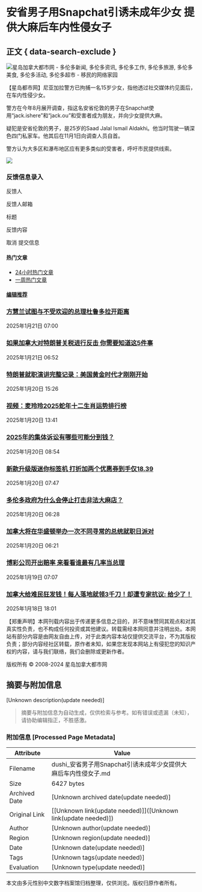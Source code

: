 # 安省男子用Snapchat引诱未成年少女 提供大麻后车内性侵女子

## 正文 { data-search-exclude }


![星岛加拿大都市网 - 多伦多新闻, 多伦多资讯, 多伦多工作, 多伦多旅游, 多伦多美食, 多伦多活动, 多伦多超市 - 移民的网络家园](https://dushi.singtao.ca/images/dushi_logo_140x48.png)

【星岛都市网】尼亚加拉警方已拘捕一名15岁少女，指他透过社交媒体约见面后，在车内性侵少女。

警方在今年8月展开调查，指这名安省伦敦的男子在Snapchat使用“jack.ishere”和“jack.ou”和受害者成为朋友，并向少女提供大麻。

疑犯是安省伦敦的男子，是25岁的Saad Jalal Ismail Aldakhi。他当时驾驶一辆深色四门私家车。他其后在11月1日向调查人员自首。

警方认为大多区和瀑布地区应有更多类似的受害者，呼吁市民提供线索。

![](https://media-proc.singtao.ca/photo.php?s=https://media.singtao.ca/wp-content/uploads/dushi_toronto/../master_sandbox/2024/11/螢幕擷取畫面-2024-11-03-103908-696x387.png&f=jpeg&w=696&q=75&v=1)

### 反馈信息录入

反馈人

反馈人邮箱

标题

反馈内容

取消 提交信息

#### 热门文章

-   [24小时热门文章](#)
-   [一周热门文章](#)

#### [编辑推荐](https://dushi.singtao.ca/toronto/category/%E6%96%B0%E9%97%BB/%E7%BC%96%E8%BE%91%E6%8E%A8%E8%8D%90/)

### [方慧兰试图与不受欢迎的总理杜鲁多拉开距离](https://dushi.singtao.ca/toronto/%e6%96%b0%e9%97%bb/%e5%8a%a0%e5%9b%bd%e8%a6%81%e9%97%bb/%e6%96%b9%e6%85%a7%e5%85%b0%e8%af%95%e5%9b%be%e4%b8%8e%e4%b8%8d%e5%8f%97%e6%ac%a2%e8%bf%8e%e7%9a%84%e6%80%bb%e7%90%86%e6%9d%9c%e9%b2%81%e5%a4%9a%e6%8b%89%e5%bc%80%e8%b7%9d%e7%a6%bb/ "方慧兰试图与不受欢迎的总理杜鲁多拉开距离")

2025年1月21日 07:00

### [如果加拿大对特朗普关税进行反击 你需要知道这5件事](https://dushi.singtao.ca/toronto/%e6%96%b0%e9%97%bb/%e5%8a%a0%e5%9b%bd%e8%a6%81%e9%97%bb/%e5%a6%82%e6%9e%9c%e5%8a%a0%e6%8b%bf%e5%a4%a7%e5%af%b9%e7%89%b9%e6%9c%97%e6%99%ae%e5%85%b3%e7%a8%8e%e8%bf%9b%e8%a1%8c%e5%8f%8d%e5%87%bb-%e4%bd%a0%e9%9c%80%e8%a6%81%e7%9f%a5%e9%81%93%e8%bf%995%e4%bb%b6/ "如果加拿大对特朗普关税进行反击 你需要知道这5件事")

2025年1月21日 06:52

### [特朗普就职演讲完整记录：美国黄金时代才刚刚开始](https://dushi.singtao.ca/toronto/featured/%e7%89%b9%e6%9c%97%e6%99%ae%e5%b0%b1%e8%81%8c%e6%bc%94%e8%ae%b2%e5%85%a8%e6%96%87%e8%ae%b0%e5%bd%95/ "特朗普就职演讲完整记录：美国黄金时代才刚刚开始")

2025年1月20日 15:26

### [视频：麦玲玲2025蛇年十二生肖运势排行榜](https://dushi.singtao.ca/toronto/%e9%80%9a%e8%83%9c/%e5%8d%81%e4%ba%8c%e7%94%9f%e8%82%96%e8%bf%90%e7%a8%8b/%e8%a7%86%e9%a2%91%ef%bc%9a%e9%ba%a6%e7%8e%b2%e7%8e%b22025%e8%9b%87%e5%b9%b4%e5%8d%81%e4%ba%8c%e7%94%9f%e8%82%96%e8%bf%90%e5%8a%bf%e6%8e%92%e8%a1%8c%e6%a6%9c/ "视频：麦玲玲2025蛇年十二生肖运势排行榜")

2025年1月20日 13:41

### [2025年的集体诉讼有哪些可能分到钱？](https://dushi.singtao.ca/toronto/%e6%96%b0%e9%97%bb/%e6%96%b0%e9%97%bb%e5%bf%ab%e9%80%92/2025%e5%b9%b4%e7%9a%84%e9%9b%86%e4%bd%93%e8%af%89%e8%ae%bc%e6%9c%89%e5%93%aa%e4%ba%9b%e5%8f%af%e8%83%bd%e5%88%86%e5%88%b0%e9%92%b1%ef%bc%9f/ "2025年的集体诉讼有哪些可能分到钱？")

2025年1月20日 08:54

### [新款升级版迷你标签机 打折加两个优惠券到手仅18.39](https://dushi.singtao.ca/toronto/%e7%89%b9%e4%bb%b7%e6%83%85%e6%8a%a5/%e6%96%b0%e6%ac%be%e5%8d%87%e7%ba%a7%e7%89%88%e8%bf%b7%e4%bd%a0%e6%a0%87%e7%ad%be%e6%9c%ba-%e6%89%93%e6%8a%98%e5%8a%a0%e4%b8%a4%e4%b8%aa%e4%bc%98%e6%83%a0%e5%88%b8%e5%88%b0%e6%89%8b%e4%bb%8518-39/ "新款升级版迷你标签机 打折加两个优惠券到手仅18.39")

2025年1月20日 07:47

### [多伦多政府为什么会停止打击非法大麻店？](https://dushi.singtao.ca/toronto/%e6%96%b0%e9%97%bb/%e5%8a%a0%e5%9b%bd%e8%a6%81%e9%97%bb/%e5%a4%9a%e4%bc%a6%e5%a4%9a%e6%94%bf%e5%ba%9c%e4%b8%ba%e4%bb%80%e4%b9%88%e4%bc%9a%e5%81%9c%e6%ad%a2%e6%89%93%e5%87%bb%e9%9d%9e%e6%b3%95%e5%a4%a7%e9%ba%bb%e5%ba%97%ef%bc%9f/ "多伦多政府为什么会停止打击非法大麻店？")

2025年1月20日 06:28

### [加拿大将在华盛顿举办一次不同寻常的总统就职日派对](https://dushi.singtao.ca/toronto/%e6%96%b0%e9%97%bb/%e5%8a%a0%e5%9b%bd%e8%a6%81%e9%97%bb/%e5%8a%a0%e6%8b%bf%e5%a4%a7%e5%b0%86%e5%9c%a8%e5%8d%8e%e7%9b%9b%e9%a1%bf%e4%b8%be%e5%8a%9e%e4%b8%80%e6%ac%a1%e4%b8%8d%e5%90%8c%e5%af%bb%e5%b8%b8%e7%9a%84%e6%80%bb%e7%bb%9f%e5%b0%b1%e8%81%8c%e6%97%a5/ "加拿大将在华盛顿举办一次不同寻常的总统就职日派对")

2025年1月20日 06:21

### [博彩公司开出赔率 来看看谁最有几率当总理](https://dushi.singtao.ca/toronto/%e6%96%b0%e9%97%bb/%e5%8a%a0%e5%9b%bd%e8%a6%81%e9%97%bb/%e5%8d%9a%e5%bd%a9%e5%85%ac%e5%8f%b8%e5%bc%80%e5%87%ba%e8%b5%94%e7%8e%87-%e6%9d%a5%e7%9c%8b%e7%9c%8b%e8%b0%81%e6%9c%80%e6%9c%89%e5%87%a0%e7%8e%87%e5%bd%93%e6%80%bb%e7%90%86/ "博彩公司开出赔率 来看看谁最有几率当总理")

2025年1月19日 07:07

### [加拿大给难民狂发钱！每人落地就领3千刀！却遭专家抗议: 给少了！](https://dushi.singtao.ca/toronto/featured/%e5%8a%a0%e6%8b%bf%e5%a4%a7%e7%bb%99%e9%9a%be%e6%b0%91%e7%8b%82%e5%8f%91%e9%92%b1%ef%bc%81%e6%af%8f%e4%ba%ba%e8%90%bd%e5%9c%b0%e5%b0%b1%e9%a2%863%e5%8d%83%e5%88%80%ef%bc%81%e5%8d%b4%e9%81%ad%e4%b8%93/ "加拿大给难民狂发钱！每人落地就领3千刀！却遭专家抗议: 给少了！")

2025年1月18日 18:01

【郑重声明】本网刊载内容出于传递更多信息之目的，并不意味赞同其观点和对其真实性负责，也不构成任何投资或其他建议。转载需经本网同意并注明出处。本网站有部分内容是由网友自由上传，对于此类内容本站仅提供交流平台，不为其版权负责；部分内容经社区转载，原作者未知，如果您发现本网站上有侵犯您的知识产权的内容，请与我们联络，我们会删除或更新作者。

版权所有 © 2008-2024 星岛加拿大都市网
<!-- tcd_original_link https://dushi.singtao.ca/toronto/%E6%96%B0%E9%97%BB/%E5%8D%B3%E6%97%B6%E6%96%B0%E9%97%BB/%E5%AE%89%E7%9C%81%E7%94%B7%E5%AD%90%E7%94%A8snapchat%E5%BC%95%E8%AF%B1%E6%9C%AA%E6%88%90%E5%B9%B4%E5%B0%91%E5%A5%B3-%E6%8F%90%E4%BE%9B%E5%A4%A7%E9%BA%BB%E5%90%8E%E8%BD%A6%E5%86%85%E6%80%A7%E4%BE%B5/ -->


## 摘要与附加信息

<!-- tcd_abstract -->
[Unknown description(update needed)]
<!-- tcd_abstract_end -->

> 摘要与附加信息为自动生成，仅供检索与参考。如有错误或遗漏（未知），请协助编辑指正，不胜感激。

### 附加信息 [Processed Page Metadata]

| Attribute       | Value                                  |
|-----------------|----------------------------------------|
| Filename        | dushi_安省男子用Snapchat引诱未成年少女提供大麻后车内性侵女子.md                             |
| Size            | 6427 bytes                           |
| Archived Date   | [Unknown archived date(update needed)]                             |
| Original Link   | [[Unknown link(update needed)]]([Unknown link(update needed)])                       |
| Author          | [Unknown author(update needed)]                               |
| Region          | [Unknown region(update needed)]                               |
| Date            | [Unknown date(update needed)]                                 |
| Tags            | [Unknown tags(update needed)]                                 |
| Evaluation            | [Unknown type(update needed)]                                 |
<!-- tcd_table_end -->

本文由多元性别中文数字档案馆归档整理，仅供浏览。版权归原作者所有。
